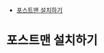 <!-- TOC -->

- [포스트맨 설치하기](#%ED%8F%AC%EC%8A%A4%ED%8A%B8%EB%A7%A8-%EC%84%A4%EC%B9%98%ED%95%98%EA%B8%B0)

<!-- /TOC -->

# 포스트맨 설치하기